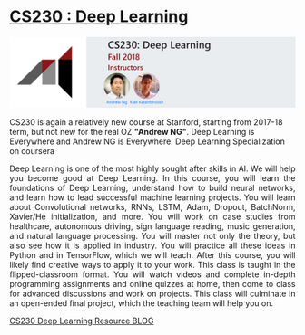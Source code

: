 # [CS230 : Deep Learning](http://cs230.stanford.edu/)

<img src="https://github.com/SKKSaikia/CS230_DL/blob/master/cs230.jpg">

CS230 is again a relatively new course at Stanford, starting from 2017-18 term, but not new for the real OZ <b>"Andrew NG"</b>. Deep Learning is Everywhere and Andrew NG is Everywhere. Deep Learning Specialization on coursera 



<p align="justify">Deep Learning is one of the most highly sought after skills in AI. We will help you become good at Deep Learning. In this course, you will learn the foundations of Deep Learning, understand how to build neural networks, and learn how to lead successful machine learning projects. You will learn about Convolutional networks, RNNs, LSTM, Adam, Dropout, BatchNorm, Xavier/He initialization, and more. You will work on case studies from healthcare, autonomous driving, sign language reading, music generation, and natural language processing. You will master not only the theory, but also see how it is applied in industry. You will practice all these ideas in Python and in TensorFlow, which we will teach. After this course, you will likely find creative ways to apply it to your work. This class is taught in the flipped-classroom format. You will watch videos and complete in-depth programming assignments and online quizzes at home, then come to class for advanced discussions and work on projects. This class will culminate in an open-ended final project, which the teaching team will help you on.</p>

[CS230 Deep Learning Resource BLOG](https://cs230-stanford.github.io/)
